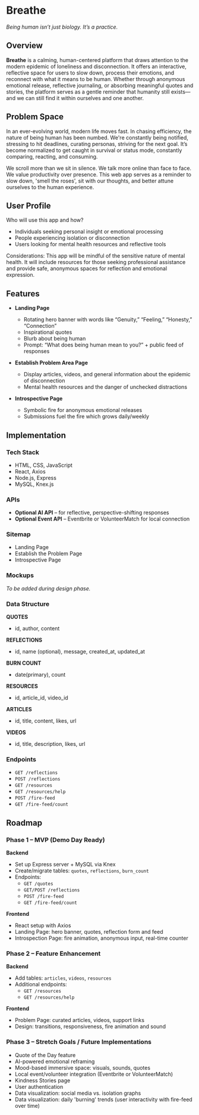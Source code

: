 # Breathe
*Being human isn’t just biology. It’s a practice.*

## Overview

**Breathe** is a calming, human-centered platform that draws attention to the modern epidemic of loneliness and disconnection. It offers an interactive, reflective space for users to slow down, process their emotions, and reconnect with what it means to be human. Whether through anonymous emotional release, reflective journaling, or absorbing meaningful quotes and stories, the platform serves as a gentle reminder that humanity still exists—and we can still find it within ourselves and one another.

## Problem Space

In an ever-evolving world, modern life moves fast. In chasing efficiency, the nature of being human has been numbed. We're constantly being notified, stressing to hit deadlines, curating personas, striving for the next goal. It’s become normalized to get caught in survival or status mode, constantly comparing, reacting, and consuming.

We scroll more than we sit in silence. We talk more online than face to face. We value productivity over presence. This web app serves as a reminder to slow down, 'smell the roses', sit with our thoughts, and better attune ourselves to the human experience.

## User Profile

Who will use this app and how?
- Individuals seeking personal insight or emotional processing
- People experiencing isolation or disconnection
- Users looking for mental health resources and reflective tools

Considerations:
This app will be mindful of the sensitive nature of mental health. It will include resources for those seeking professional assistance and provide safe, anonymous spaces for reflection and emotional expression.

## Features

- **Landing Page**
  - Rotating hero banner with words like “Genuity,” “Feeling,” “Honesty,” “Connection”
  - Inspirational quotes
  - Blurb about being human
  - Prompt: “What does being human mean to you?” + public feed of responses

- **Establish Problem Area Page**
  - Display articles, videos, and general information about the epidemic of disconnection
  - Mental health resources and the danger of unchecked distractions

- **Introspective Page**
  - Symbolic fire for anonymous emotional releases
  - Submissions fuel the fire which grows daily/weekly

## Implementation

### Tech Stack

- HTML, CSS, JavaScript
- React, Axios
- Node.js, Express
- MySQL, Knex.js

### APIs

- **Optional AI API** – for reflective, perspective-shifting responses
- **Optional Event API** – Eventbrite or VolunteerMatch for local connection

### Sitemap

- Landing Page
- Establish the Problem Page
- Introspective Page

### Mockups

_To be added during design phase._

### Data Structure

**QUOTES**
- id, author, content

**REFLECTIONS**
- id, name (optional), message, created_at, updated_at

**BURN COUNT**
- date(primary), count

**RESOURCES**
- id, article_id, video_id

**ARTICLES**
- id, title, content, likes, url

**VIDEOS**
- id, title, description, likes, url

### Endpoints

- `GET /reflections`
- `POST /reflections`
- `GET /resources`
- `GET /resources/help`
- `POST /fire-feed`
- `GET /fire-feed/count`

## Roadmap

### Phase 1 – MVP (Demo Day Ready)

**Backend**
- Set up Express server + MySQL via Knex
- Create/migrate tables: `quotes`, `reflections`, `burn_count`
- Endpoints:
  - `GET /quotes`
  - `GET/POST /reflections`
  - `POST /fire-feed`
  - `GET /fire-feed/count`

**Frontend**
- React setup with Axios
- Landing Page: hero banner, quotes, reflection form and feed
- Introspection Page: fire animation, anonymous input, real-time counter

### Phase 2 – Feature Enhancement

**Backend**
- Add tables: `articles`, `videos`, `resources`
- Additional endpoints:
  - `GET /resources`
  - `GET /resources/help`

**Frontend**
- Problem Page: curated articles, videos, support links
- Design: transitions, responsiveness, fire animation and sound

### Phase 3 – Stretch Goals / Future Implementations

- Quote of the Day feature
- AI-powered emotional reframing
- Mood-based immersive space: visuals, sounds, quotes
- Local event/volunteer integration (Eventbrite or VolunteerMatch)
- Kindness Stories page
- User authentication
- Data visualization: social media vs. isolation graphs
- Data visualization: daily 'burning' trends (user interactivity with fire-feed over time)
